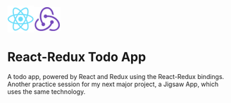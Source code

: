 <div style="display: flex; align-items: center;">
  <img src='https://github.com/simonrevill/react-redux-todo-app/blob/master/public/react-logo256.png' width="60" height="60" alt='React Logo' />
  <img src='https://github.com/simonrevill/react-redux-todo-app/blob/master/public/redux-logo.png' width="60" height="auto" alt='Redux Logo' />
</div>

# React-Redux Todo App

A todo app, powered by React and Redux using the React-Redux bindings. Another practice session for my next major project, a Jigsaw App, which uses the same technology.